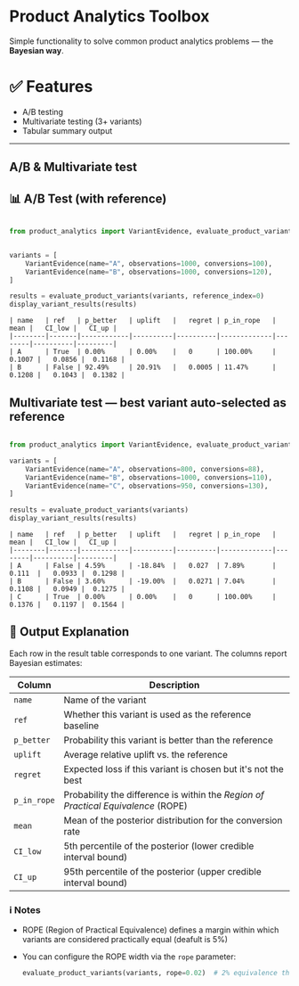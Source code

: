 # Product Analytics Toolbox

Simple functionality to solve common product analytics problems — the **Bayesian way**.

# ✅ Features

- A/B testing 
- Multivariate testing (3+ variants)  
- Tabular summary output  

---

## A/B & Multivariate test

## 📊 A/B Test (with reference)

```python

from product_analytics import VariantEvidence, evaluate_product_variants, display_variant_results


variants = [
    VariantEvidence(name="A", observations=1000, conversions=100),
    VariantEvidence(name="B", observations=1000, conversions=120),
]

results = evaluate_product_variants(variants, reference_index=0)
display_variant_results(results)
```

```shell
| name   | ref   | p_better   | uplift   |   regret | p_in_rope   |   mean |   CI_low |   CI_up |
|--------|-------|------------|----------|----------|-------------|--------|----------|---------|
| A      | True  | 0.00%      | 0.00%    |   0      | 100.00%     | 0.1007 |   0.0856 |  0.1168 |
| B      | False | 92.49%     | 20.91%   |   0.0005 | 11.47%      | 0.1208 |   0.1043 |  0.1382 |

```

## Multivariate test — best variant auto-selected as reference

```python

from product_analytics import VariantEvidence, evaluate_product_variants, display_variant_results

variants = [
    VariantEvidence(name="A", observations=800, conversions=88),
    VariantEvidence(name="B", observations=1000, conversions=110),
    VariantEvidence(name="C", observations=950, conversions=130),
]

results = evaluate_product_variants(variants)
display_variant_results(results)
```

```shell
| name   | ref   | p_better   | uplift   |   regret | p_in_rope   |   mean |   CI_low |   CI_up |
|--------|-------|------------|----------|----------|-------------|--------|----------|---------|
| A      | False | 4.59%      | -18.84%  |   0.027  | 7.89%       | 0.111  |   0.0933 |  0.1298 |
| B      | False | 3.60%      | -19.00%  |   0.0271 | 7.04%       | 0.1108 |   0.0949 |  0.1275 |
| C      | True  | 0.00%      | 0.00%    |   0      | 100.00%     | 0.1376 |   0.1197 |  0.1564 |

```

## 📄 Output Explanation

Each row in the result table corresponds to one variant. The columns report Bayesian estimates:

| Column       | Description                                                                 |
|--------------|-----------------------------------------------------------------------------|
| `name`       | Name of the variant                                                         |
| `ref`        | Whether this variant is used as the reference baseline                      |
| `p_better`   | Probability this variant is better than the reference                       |
| `uplift`     | Average relative uplift vs. the reference                                   |
| `regret`     | Expected loss if this variant is chosen but it's not the best               |
| `p_in_rope`  | Probability the difference is within the *Region of Practical Equivalence* (ROPE) |
| `mean`       | Mean of the posterior distribution for the conversion rate                 |
| `CI_low`     | 5th percentile of the posterior (lower credible interval bound)             |
| `CI_up`      | 95th percentile of the posterior (upper credible interval bound)            |

### ℹ️ Notes

- ROPE (Region of Practical Equivalence) defines a margin within which variants are considered practically equal (deafult is 5%)
- You can configure the ROPE width via the `rope` parameter:
  
  ```python
  evaluate_product_variants(variants, rope=0.02)  # 2% equivalence threshold
